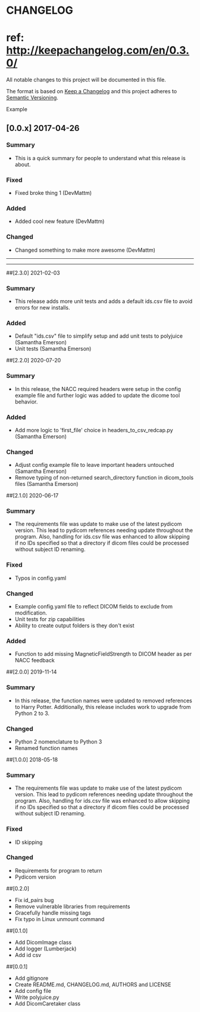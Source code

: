 # CHANGELOG
# ref: http://keepachangelog.com/en/0.3.0/
All notable changes to this project will be documented in this file.

The format is based on [Keep a Changelog](http://keepachangelog.com/)
and this project adheres to [Semantic Versioning](http://semver.org/).

Example
## [0.0.x] 2017-04-26
### Summary
 * This is a quick summary for people to understand what this release is about.

### Fixed
 * Fixed broke thing 1 (DevMattm)

### Added
 * Added cool new feature (DevMattm)

### Changed
 * Changed something to make more awesome (DevMattm)

-------------------------------------------------------------------------
-------------------------------------------------------------------------
##[2.3.0] 2021-02-03
### Summary
* This release adds more unit tests and adds a default ids.csv file to avoid
errors for new installs.

### Added
* Default "ids.csv" file to simplify setup and add unit tests to polyjuice (Samantha Emerson)
* Unit tests (Samantha Emerson)

##[2.2.0] 2020-07-20
### Summary
* In this release, the NACC required headers were setup in the config example file and further logic was added to update the dicome tool behavior.

### Added
* Add more logic to 'first_file' choice in headers_to_csv_redcap.py (Samantha Emerson)

### Changed
* Adjust config example file to leave important headers untouched (Samantha Emerson)
* Remove typing of non-returned search_directory function in dicom_tools files (Samantha Emerson)

##[2.1.0] 2020-06-17
### Summary
 * The requirements file was update to make use of the latest pydicom version. This lead to pydicom references needing update throughout the program. Also, handling for ids.csv file was enhanced to allow skipping if no IDs specified so that a directory if dicom files could be processed without subject ID renaming.

### Fixed
  * Typos in config.yaml

### Changed
 * Example config.yaml file to reflect DICOM fields to exclude from modification.
 * Unit tests for zip capabilities
 * Ability to create output folders is they don't exist

 ### Added
 * Function to add missing MagneticFieldStrength to DICOM header as per NACC feedback

##[2.0.0] 2019-11-14
### Summary
 * In this release, the function names were updated to removed references to Harry Potter. Additionally, this release includes work to upgrade from Python 2 to 3.

### Changed
 * Python 2 nomenclature to Python 3
 * Renamed function names

##[1.0.0] 2018-05-18
### Summary
 * The requirements file was update to make use of the latest pydicom version. This lead to pydicom references needing update throughout the program. Also, handling for ids.csv file was enhanced to allow skipping if no IDs specified so that a directory if dicom files could be processed without subject ID renaming.

### Fixed
  * ID skipping

### Changed
 * Requirements for program to return
 * Pydicom version

##[0.2.0]
 * Fix id_pairs bug
 * Remove vulnerable libraries from requirements
 * Gracefully handle missing tags
 * Fix typo in Linux unmount command

##[0.1.0]
 * Add DicomImage class
 * Add logger (Lumberjack)
 * Add id csv

##[0.0.1]
 * Add gitignore
 * Create README.md, CHANGELOG.md, AUTHORS and LICENSE
 * Add config file
 * Write polyjuice.py
 * Add DicomCaretaker class
